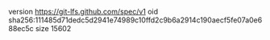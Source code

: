version https://git-lfs.github.com/spec/v1
oid sha256:111485d71dedc5d2941e74989c10ffd2c9b6a2914c190aecf5fe07a0e688ec5c
size 15602
